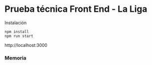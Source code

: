 # Prueba técnica Front End - La Liga

Instalación

```
npm install 
npm run start
```

http://localhost:3000

### Memoria
